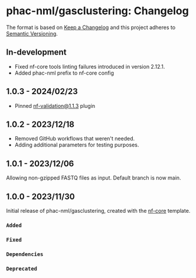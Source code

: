 # phac-nml/gasclustering: Changelog

The format is based on [Keep a Changelog](https://keepachangelog.com/en/1.0.0/)
and this project adheres to [Semantic Versioning](https://semver.org/spec/v2.0.0.html).

## In-development

- Fixed nf-core tools linting failures introduced in version 2.12.1.
- Added phac-nml prefix to nf-core config

## 1.0.3 - 2024/02/23

- Pinned nf-validation@1.1.3 plugin

## 1.0.2 - 2023/12/18

- Removed GitHub workflows that weren't needed.
- Adding additional parameters for testing purposes.

## 1.0.1 - 2023/12/06

Allowing non-gzipped FASTQ files as input. Default branch is now main.

## 1.0.0 - 2023/11/30

Initial release of phac-nml/gasclustering, created with the [nf-core](https://nf-co.re/) template.

### `Added`

### `Fixed`

### `Dependencies`

### `Deprecated`
